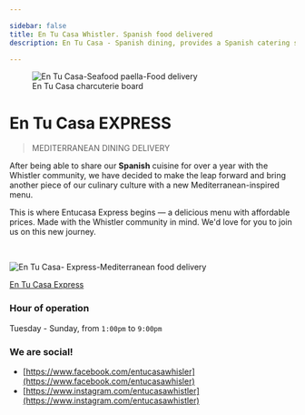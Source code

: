 ```yaml
---

sidebar: false
title: En Tu Casa Whistler. Spanish food delivered
description: En Tu Casa - Spanish dining, provides a Spanish catering service along the Sea to Sky corridor, and a daily food delivery services within Whistler.

---
```

<figure class="full-width-img">
  <img src="/img/nuevas/home-header-paellero-pequeno.jpg" alt="En Tu Casa-Seafood paella-Food delivery">
  <figcaption>En Tu Casa charcuterie board</figcaption>
</figure>

# En Tu Casa EXPRESS
> MEDITERRANEAN DINING DELIVERY

After being able to share our **Spanish** cuisine for over a year with the Whistler community, we have decided to make the leap forward and bring another piece of our culinary culture with a new Mediterranean-inspired menu.
 
This is where Entucasa Express begins — a delicious menu with affordable prices. Made with the Whistler community in mind. We'd love for you to join us on this new journey.

<CallButton/>
<br>


![En Tu Casa- Express-Mediterranean food delivery](/img/nuevas/home-entucasa-express.jpg)

[En Tu Casa Express](https://www.entucasawhistler.com/delivery-menu/)

### Hour of operation  
Tuesday - Sunday, from `1:00pm` to `9:00pm`


### We are social!
- [https://www.facebook.com/entucasawhisler](https://www.facebook.com/entucasawhisler)
- [https://www.instagram.com/entucasawhistler](https://www.instagram.com/entucasawhistler)
